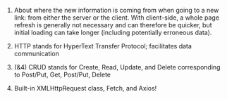 1. About where the new information is coming from when going to a new link: from either the server or the client. With client-side, a whole page refresh is generally not necessary and can therefore be quicker, but initial loading can take longer (including potentially erroneous data).

2. HTTP stands for HyperText Transfer Protocol; facilitates data communication

3. (&4) CRUD stands for Create, Read, Update, and Delete corresponding to Post/Put, Get, Post/Put, Delete

5. Built-in XMLHttpRequest class, Fetch, and Axios! 
